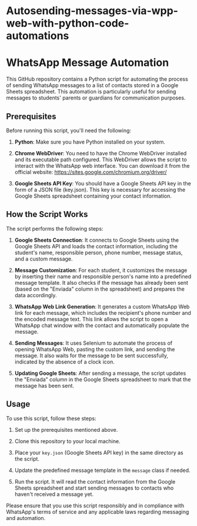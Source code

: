 # Autosending-messages-via-wpp-web-with-python-code-automations

# WhatsApp Message Automation

This GitHub repository contains a Python script for automating the process of sending WhatsApp messages to a list of contacts stored in a Google Sheets spreadsheet. This automation is particularly useful for sending messages to students' parents or guardians for communication purposes.

## Prerequisites

Before running this script, you'll need the following:

1. **Python**: Make sure you have Python installed on your system.

2. **Chrome WebDriver**: You need to have the Chrome WebDriver installed and its executable path configured. This WebDriver allows the script to interact with the WhatsApp web interface. You can download it from the official website: https://sites.google.com/chromium.org/driver/

3. **Google Sheets API Key**: You should have a Google Sheets API key in the form of a JSON file (key.json). This key is necessary for accessing the Google Sheets spreadsheet containing your contact information.

## How the Script Works

The script performs the following steps:

1. **Google Sheets Connection**: It connects to Google Sheets using the Google Sheets API and loads the contact information, including the student's name, responsible person, phone number, message status, and a custom message.

2. **Message Customization**: For each student, it customizes the message by inserting their name and responsible person's name into a predefined message template. It also checks if the message has already been sent (based on the "Enviada" column in the spreadsheet) and prepares the data accordingly.

3. **WhatsApp Web Link Generation**: It generates a custom WhatsApp Web link for each message, which includes the recipient's phone number and the encoded message text. This link allows the script to open a WhatsApp chat window with the contact and automatically populate the message.

4. **Sending Messages**: It uses Selenium to automate the process of opening WhatsApp Web, pasting the custom link, and sending the message. It also waits for the message to be sent successfully, indicated by the absence of a clock icon.

5. **Updating Google Sheets**: After sending a message, the script updates the "Enviada" column in the Google Sheets spreadsheet to mark that the message has been sent.

## Usage

To use this script, follow these steps:

1. Set up the prerequisites mentioned above.

2. Clone this repository to your local machine.

3. Place your `key.json` (Google Sheets API key) in the same directory as the script.

4. Update the predefined message template in the `message` class if needed.

5. Run the script. It will read the contact information from the Google Sheets spreadsheet and start sending messages to contacts who haven't received a message yet.

Please ensure that you use this script responsibly and in compliance with WhatsApp's terms of service and any applicable laws regarding messaging and automation.
